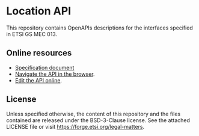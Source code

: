 # Location API

This repository contains OpenAPIs descriptions for the interfaces specified in ETSI GS MEC 013.

## Online resources

* [Specification document](https://www.etsi.org/deliver/etsi_gs/MEC/001_099/013/01.01.01_60/gs_mec013v010101p.pdf)
* [Navigate the API in the browser](https://forge.etsi.org/swagger/ui/?url=https://forge.etsi.org/gitlab/mec/gs013-location-api/raw/master/LocationAPI.yaml).
* [Edit the API online](https://forge.etsi.org/swagger/editor/?url=https://forge.etsi.org/gitlab/mec/gs013-location-api/raw/master/LocationAPI.yaml).

## License

Unless specified otherwise, the content of this repository and the files contained are released under the BSD-3-Clause license.
See the attached LICENSE file or visit https://forge.etsi.org/legal-matters.